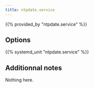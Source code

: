 ```yaml
---
title: ntpdate.service
---
```


{{% provided_by "ntpdate.service" %}}

## Options

{{% systemd_unit "ntpdate.service" %}}

## Additionnal notes

Nothing here.